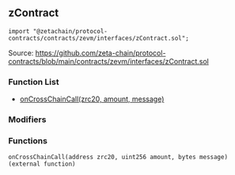## zContract

```solidity
import "@zetachain/protocol-contracts/contracts/zevm/interfaces/zContract.sol";
```

Source: https://github.com/zeta-chain/protocol-contracts/blob/main/contracts/zevm/interfaces/zContract.sol

### Function List

* [onCrossChainCall(zrc20, amount, message)](#zContract-onCrossChainCall-address-uint256-bytes-)

### Modifiers

### Functions

```
onCrossChainCall(address zrc20, uint256 amount, bytes message) (external function)
```

<a name="zContract-onCrossChainCall-address-uint256-bytes-"></a>

